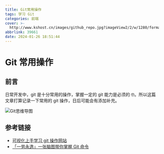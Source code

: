 ```yaml
---
title: Git常用操作
tags: 学习 Git
categories: 前端
cover: >-
  http://www.kshost.cn/images/github_repo.jpg?imageView2/2/w/1280/format/jpg/interlace/1/q/100
abbrlink: 39661
date: 2024-01-26 18:51:44
---
```


# Git 常用操作

## 前言

日常开发中，git 是十分常用的操作，掌握一定的 git 能力是必须的 🤓。所以这篇文章打算记录一下常用的 git 操作，日后可能会有添加补充。

![Git思维导图](https://pic.imgdb.cn/item/65b3e77b871b83018a2ff3d0.png)

## 参考链接

- [可视化上手学习 git 操作网站](https://learngitbranching.js.org/?locale=zh_CN)
- [「一劳永逸」一张脑图带你掌握 Git 命令](https://juejin.cn/post/6869519303864123399)
